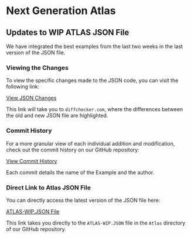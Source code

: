# Next Generation Atlas

## Updates to WIP ATLAS JSON File

We have integrated the best examples from the last two weeks in the last version of the JSON file.

### Viewing the Changes

To view the specific changes made to the JSON code, you can visit the following link:

[View JSON Changes](https://www.diffchecker.com/07C4wpm8/)

This link will take you to `diffchecker.com`, where the differences between the old and new JSON file are highlighted.

### Commit History

For a more granular view of each individual addition and modification, check out the commit history on our GitHub repository:

[View Commit History](https://github.com/EndgameEdge/Next-Generation-Atlas/commits/main)

Each commit details the name of the Example and the author.

### Direct Link to Atlas JSON File

You can directly access the latest version of the JSON file here:

[ATLAS-WIP.JSON File](https://github.com/EndgameEdge/Next-Generation-Atlas/blob/main/Atlas/ATLAS-WIP.JSON)

This link takes you directly to the `ATLAS-WIP.JSON` file in the `Atlas` directory of our GitHub repository.
